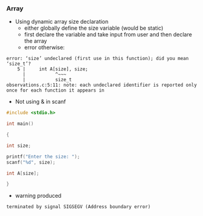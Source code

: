 ### Array
- Using dynamic array size declaration 
	- either globally define the size variable (would be static)
	- first declare the variable and take input from user and then declare the array
	- error otherwise:
```
error: ‘size’ undeclared (first use in this function); did you mean ‘size_t’?
    5 |     int A[size], size;
      |           ^~~~
      |           size_t
observations.c:5:11: note: each undeclared identifier is reported only once for each function it appears in
```

- Not using & in scanf 
```c
#include <stdio.h>

int main()

{

int size;

printf("Enter the size: ");
scanf("%d", size);

int A[size];

}
```

- warning produced
```
terminated by signal SIGSEGV (Address boundary error)
```
